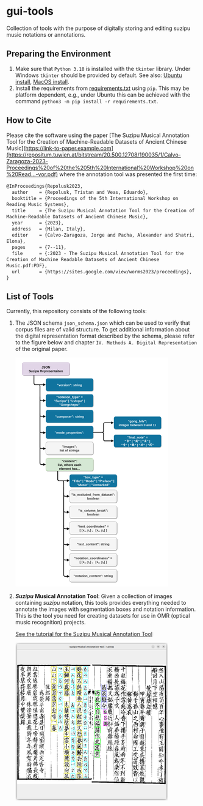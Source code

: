
# gui-tools  
Collection of tools with the purpose of digitally storing and editing suzipu music notations or annotations.

## Preparing the Environment

1. Make sure that `Python 3.10` is installed with the `tkinter` library. Under Windows `tkinter` should be
provided by default. See also: [Ubuntu install](https://www.pythonguis.com/installation/install-tkinter-linux/),
[MacOS install](https://www.pythonguis.com/installation/install-tkinter-mac/).
2. Install the requirements from [requirements.txt](requirements.txt) using `pip`. This may be platform dependent, e.g.,
   under Ubuntu this can be achieved with the command `python3 -m pip install -r requirements.txt`.

## How to Cite

Please cite the software using the paper
[The Suzipu Musical Annotation Tool for the Creation of Machine-Readable Datasets of Ancient Chinese Music](https://link-to-paper.example.com](https://repositum.tuwien.at/bitstream/20.500.12708/190035/1/Calvo-Zaragoza-2023-Proceedings%20of%20the%205th%20International%20Workshop%20on%20Read...-vor.pdf)
where the annotation tool was presented the first time:

```
@InProceedings{Repolusk2023,
  author    = {Repolusk, Tristan and Veas, Eduardo},
  booktitle = {Proceedings of the 5th International Workshop on Reading Music Systems},
  title     = {The Suzipu Musical Annotation Tool for the Creation of Machine-Readable Datasets of Ancient Chinese Music},
  year      = {2023},
  address   = {Milan, Italy},
  editor    = {Calvo-Zaragoza, Jorge and Pacha, Alexander and Shatri, Elona},
  pages     = {7--11},
  file      = {:2023 - The Suzipu Musical Annotation Tool for the Creation of Machine Readable Datasets of Ancient Chinese Music.pdf:PDF},
  url       = {https://sites.google.com/view/worms2023/proceedings},
}
```

## List of Tools

Currently, this repository consists of the following tools:

1. The JSON schema `json_schema.json` which can be used to verify that corpus files are of valid structure. To get
   additional information about the digital representation format described by the schema, please refer to the figure
   below and chapter `IV. Methods A. Digital Representation` of the original paper. 


   <img src="readme_files/json_representation.png" width="400">


2. ***Suzipu*** **Musical Annotation Tool**: Given a collection of images containing *suzipu* notation,
	this tools provides everything needed to annotate the images with segmentation boxes and notation
	information. This is the tool you need for creating datasets for use in OMR (optical music recognition)
	projects.
 
	[See the tutorial for the Suzipu Musical Annotation Tool](readme_files/README_ANNOTATION_TOOL.md)
	
	<img src="readme_files/annotation_tool_tutorial/14.png" width="400">

